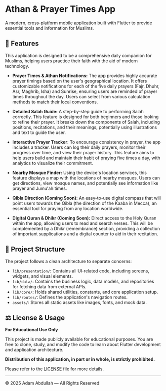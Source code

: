 # Athan & Prayer Times App

A modern, cross-platform mobile application built with Flutter to provide essential tools and information for Muslims.

## 🌟 Features

This application is designed to be a comprehensive daily companion for Muslims, helping users practice their faith with the aid of modern technology.

- **Prayer Times & Athan Notifications:**
  The app provides highly accurate prayer timings based on the user's geographical location. It offers customizable notifications for each of the five daily prayers (Fajr, Dhuhr, Asr, Maghrib, Isha) and Sunrise, ensuring users are reminded of prayer times throughout the day. Users can select from various calculation methods to match their local conventions.

- **Detailed Salah Guide:**
  A step-by-step guide to performing Salah correctly. This feature is designed for both beginners and those looking to refine their prayer. It breaks down the components of Salah, including positions, recitations, and their meanings, potentially using illustrations and text to guide the user.

- **Interactive Prayer Tracker:**
  To encourage consistency in prayer, the app includes a tracker. Users can log their daily prayers, monitor their progress over time, and view their prayer history. This feature aims to help users build and maintain their habit of praying five times a day, with analytics to visualize their commitment.

- **Nearby Mosque Finder:**
  Using the device's location services, this feature displays a map with the locations of nearby mosques. Users can get directions, view mosque names, and potentially see information like prayer and Jumu'ah times.

- **Qibla Direction (Coming Soon):**
  An easy-to-use digital compass that will point users towards the Qibla (the direction of the Kaaba in Mecca), an essential tool for praying from any location worldwide.

- **Digital Quran & Dhikr (Coming Soon):**
  Direct access to the Holy Quran within the app, allowing users to read and search verses. This will be complemented by a Dhikr (remembrance) section, providing a collection of important supplications and a digital counter to aid in their recitation.

## 📁 Project Structure

The project follows a clean architecture to separate concerns:
- `lib/presentation/`: Contains all UI-related code, including screens, widgets, and visual elements.
- `lib/data/`: Contains the business logic, data models, and repositories for fetching data from external APIs.
- `lib/core/`: Holds shared utilities, constants, and core application setup.
- `lib/routes/`: Defines the application's navigation routes.
- `assets/`: Stores all static assets like images, fonts, and mock data.

## ⚖️ License & Usage

**For Educational Use Only**

This project is made publicly available for educational purposes. You are free to clone, study, and modify the code to learn about Flutter development and application architecture.

**Distribution of this application, in part or in whole, is strictly prohibited.**

Please refer to the [LICENSE](LICENSE) file for more details.

---
© 2025 Adam Abdullah — All Rights Reserved
